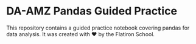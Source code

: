 # DA-AMZ Pandas Guided Practice

This repository contains a guided practice notebook covering pandas for data analysis. It was created with ❤️ by the Flatiron School.